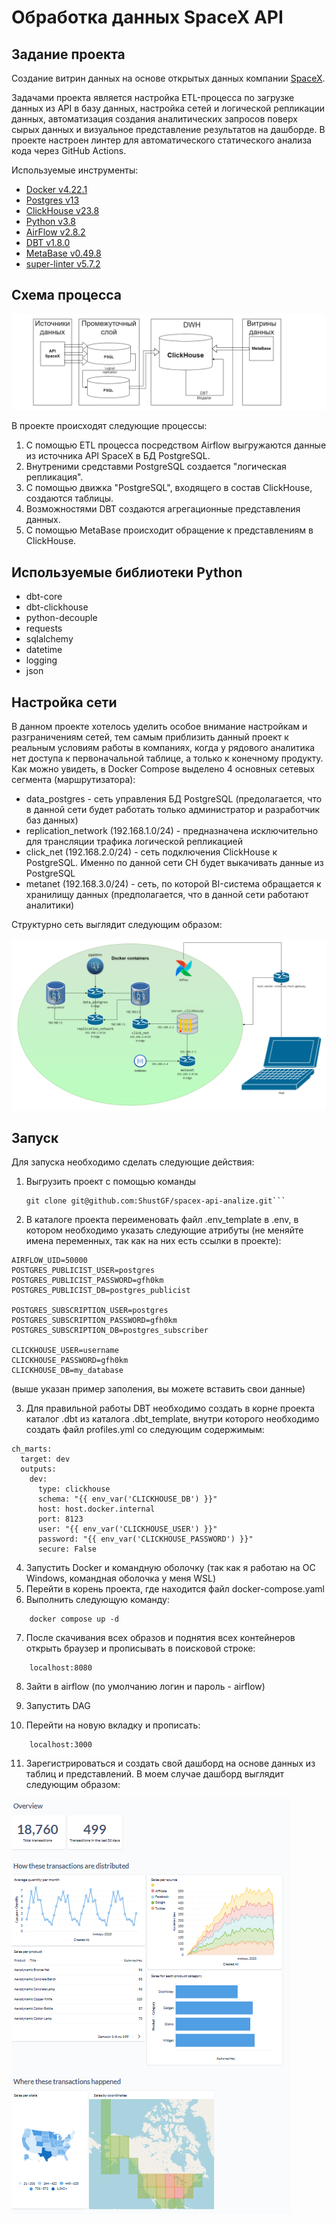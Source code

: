 # Обработка данных SpaceX API 

## Задание проекта

Создание витрин данных на основе открытых данных компании [SpaceX](https://github.com/r-spacex/SpaceX-API/tree/master/docs#rspacex-api-docs).

Задачами проекта является настройка ETL-процесса по загрузке данных из API в базу данных, настройка сетей и логической репликации данных, автоматизация создания аналитических запросов поверх сырых данных и визуальное представление результатов на дашборде. В проекте настроен линтер для автоматического статического анализа кода через GitHub Actions. 

Используемые инструменты:

* [Docker v4.22.1](https://www.docker.com/)
* [Postgres v13](https://www.postgresql.org/)
* [ClickHouse v23.8](https://clickhouse.com/)
* [Python v3.8](https://www.python.org/)
* [AirFlow v2.8.2](https://airflow.apache.org/)
* [DBT v1.8.0](https://www.getdbt.com/)
* [MetaBase v0.49.8](https://www.metabase.com/)
* [super-linter v5.7.2](https://github.com/super-linter/super-linter)

## Схема процесса

![Схема процесса](./pictures/architecture.png)

В проекте происходят следующие процессы:

1. С помощью ETL процесса посредством Airflow выгружаются данные из источника API SpaceX в БД PostgreSQL.
2. Внутреними средставми PostgreSQL создается "логическая репликация".
3. С помощью движка "PostgreSQL", входящего в состав ClickHouse, создаются таблицы.
4. Возможностями DBT создаются агрегационные представления данных.
5. С помощью MetaBase происходит обращение к представлениям в ClickHouse.

## Используемые библиотеки Python

* dbt-core
* dbt-clickhouse
* python-decouple
* requests
* sqlalchemy
* datetime
* logging
* json

## Настройка сети

В данном проекте хотелось уделить особое внимание настройкам и разграничениям сетей, тем самым приблизить данный проект к реальным условиям работы в компаниях, когда у рядового аналитика нет доступа к первоначальной таблице, а только к конечному продукту. Как можно увидеть, в Docker Compose выделено 4 основных сетевых сегмента (маршрутизатора):

* data_postgres - сеть управления БД PostgreSQL (предолагается, что в данной сети будет работать только администратор и разработчик баз данных)
* replication_network (192.168.1.0/24) - предназначена исключительно для трансляции трафика логической репликацией
* click_net (192.168.2.0/24) - сеть подключения ClickHouse к PostgreSQL. Именно по данной сети CH будет выкачивать данные из PostgreSQL
* metanet (192.168.3.0/24) - сеть, по которой BI-система обращается к хранилищу данных (предполагается, что в данной сети работают аналитики)

Структурно сеть выглядит следующим образом:

![Схема подключения маршрутизаторов](./pictures/network.png)

## Запуск

Для запуска необходимо сделать следующие действия:

1. Выгрузить проект с помощью команды
    ```
    git clone git@github.com:ShustGF/spacex-api-analize.git```
2. В каталоге проекта переименовать файл .env_template в .env, в котором необходимо указать следующие атрибуты (не меняйте имена переменных, так как на них есть ссылки в проекте):
```
AIRFLOW_UID=50000
POSTGRES_PUBLICIST_USER=postgres
POSTGRES_PUBLICIST_PASSWORD=gfh0km
POSTGRES_PUBLICIST_DB=postgres_publicist

POSTGRES_SUBSCRIPTION_USER=postgres
POSTGRES_SUBSCRIPTION_PASSWORD=gfh0km
POSTGRES_SUBSCRIPTION_DB=postgres_subscriber

CLICKHOUSE_USER=username
CLICKHOUSE_PASSWORD=gfh0km
CLICKHOUSE_DB=my_database
```
(выше указан пример заполения, вы можете вставить свои данные)

3. Для правильной работы DBT необходимо создать в корне проекта каталог .dbt из каталога .dbt_template, внутри которого необходимо создать файл profiles.yml со следующим содержимым:
```
ch_marts:
  target: dev
  outputs:
    dev:
      type: clickhouse
      schema: "{{ env_var('CLICKHOUSE_DB') }}"
      host: host.docker.internal
      port: 8123
      user: "{{ env_var('CLICKHOUSE_USER') }}"
      password: "{{ env_var('CLICKHOUSE_PASSWORD') }}"
      secure: False
```

4. Запустить Docker и командную оболочку (так как я работаю на ОС Windows, командная оболочка у меня WSL)
5. Перейти в корень проекта, где находится файл docker-compose.yaml
6. Выполнить следующую команду:
```
    docker compose up -d
```
7. После скачивания всех образов и поднятия всех контейнеров открыть браузер и прописывать в поисковой строке:
```
    localhost:8080
```
8. Зайти в airflow (по умолчанию логин и пароль - airflow)

9. Запустить DAG
10. Перейти на новую вкладку и прописать:
```
    localhost:3000
```
11. Зарегистрироваться и создать свой дашборд на основе данных из таблиц и представлений. В моем случае дашборд выглядит следующим образом:

![LDashbord](/pictures/dashbord.png)
